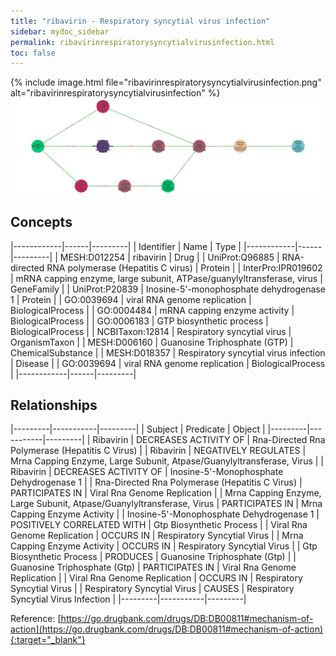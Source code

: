 ```yaml
---
title: "ribavirin - Respiratory syncytial virus infection"
sidebar: mydoc_sidebar
permalink: ribavirinrespiratorysyncytialvirusinfection.html
toc: false 
---
```


{% include image.html file="ribavirinrespiratorysyncytialvirusinfection.png" alt="ribavirinrespiratorysyncytialvirusinfection" %}![Path Visualization](/images/ribavirinrespiratorysyncytialvirusinfection.png)

## Concepts

|------------|------|---------|
| Identifier | Name | Type    |
|------------|------|---------|
| MESH:D012254 | ribavirin | Drug |
| UniProt:Q96885 | RNA-directed RNA polymerase (Hepatitis C virus) | Protein |
| InterPro:IPR019602 | mRNA capping enzyme, large subunit, ATPase/guanylyltransferase, virus | GeneFamily |
| UniProt:P20839 | Inosine-5'-monophosphate dehydrogenase 1 | Protein |
| GO:0039694 | viral RNA genome replication | BiologicalProcess |
| GO:0004484 | mRNA capping enzyme activity | BiologicalProcess |
| GO:0006183 | GTP biosynthetic process | BiologicalProcess |
| NCBITaxon:12814 | Respiratory syncytial virus | OrganismTaxon |
| MESH:D006160 | Guanosine Triphosphate (GTP) | ChemicalSubstance |
| MESH:D018357 | Respiratory syncytial virus infection | Disease |
| GO:0039694 | viral RNA genome replication | BiologicalProcess |
|------------|------|---------|

## Relationships

|---------|-----------|---------|
| Subject | Predicate | Object  |
|---------|-----------|---------|
| Ribavirin | DECREASES ACTIVITY OF | Rna-Directed Rna Polymerase (Hepatitis C Virus) |
| Ribavirin | NEGATIVELY REGULATES | Mrna Capping Enzyme, Large Subunit, Atpase/Guanylyltransferase, Virus |
| Ribavirin | DECREASES ACTIVITY OF | Inosine-5'-Monophosphate Dehydrogenase 1 |
| Rna-Directed Rna Polymerase (Hepatitis C Virus) | PARTICIPATES IN | Viral Rna Genome Replication |
| Mrna Capping Enzyme, Large Subunit, Atpase/Guanylyltransferase, Virus | PARTICIPATES IN | Mrna Capping Enzyme Activity |
| Inosine-5'-Monophosphate Dehydrogenase 1 | POSITIVELY CORRELATED WITH | Gtp Biosynthetic Process |
| Viral Rna Genome Replication | OCCURS IN | Respiratory Syncytial Virus |
| Mrna Capping Enzyme Activity | OCCURS IN | Respiratory Syncytial Virus |
| Gtp Biosynthetic Process | PRODUCES | Guanosine Triphosphate (Gtp) |
| Guanosine Triphosphate (Gtp) | PARTICIPATES IN | Viral Rna Genome Replication |
| Viral Rna Genome Replication | OCCURS IN | Respiratory Syncytial Virus |
| Respiratory Syncytial Virus | CAUSES | Respiratory Syncytial Virus Infection |
|---------|-----------|---------|

Reference: [https://go.drugbank.com/drugs/DB:DB00811#mechanism-of-action](https://go.drugbank.com/drugs/DB:DB00811#mechanism-of-action){:target="_blank"}